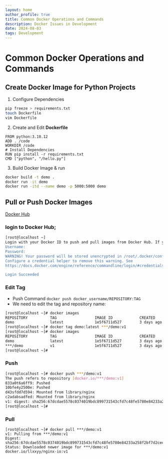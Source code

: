 ```yaml
---
layout: home
author_profile: true
title: Common Docker Operations and Commands
description: Docker Issues in Development
date: 2024-08-03
tags: Development
---
```

# Common Docker Operations and Commands
## Create Docker Image for Python Projects

1. Configure Dependencies

```bash
pip freeze > requirements.txt
touch Dockerfile
vim Dockerfile
```

2. Create and Edit **Dockerfile**

```docker
FROM python:3.10.12
ADD . /code
WORKDIR /code
# Install Dependencies
RUN pip install -r requirements.txt
CMD ["python", "/hello.py"]
```

3. Build Docker Image & run

```bash
docker build -t demo .
docker run -it demo
docker run -itd --name demo -p 5000:5000 demo
```


## Pull or Push Docker Images

[Docker Hub](https://hub.docker.com/)


### login to Docker Hub;

```bash
[root@localhost ~]
Login with your Docker ID to push and pull images from Docker Hub. If you don't have a Docker ID, head over to https://hub.docker.com to create one.
Username:          
Password:         
WARNING! Your password will be stored unencrypted in /root/.docker/config.json.
Configure a credential helper to remove this warning. See
https://docs.docker.com/engine/reference/commandline/login/#credentials-store

Login Succeeded
```



### Edit Tag

* Push Command `docker push docker_username/REPOSITORY:TAG`
* We need to edit the tag and repository name:

```bash
[root@localhost ~]# docker images 
REPOSITORY          TAG                 IMAGE ID            CREATED             SIZE
demo                latest              1e5f6711d527        3 days ago          178MB
[root@localhost ~]# docker tag demo:latest ***/demo:v1
[root@localhost ~]# docker images 
REPOSITORY          TAG                 IMAGE ID            CREATED             SIZE
demo                latest              1e5f6711d527        3 days ago          178MB
***/demo            v1                  1e5f6711d527        3 days ago          178MB
[root@localhost ~]# 
```

### Push

```bash
[root@localhost ~]# docker push ***/demo:v1
The push refers to repository [docker.io/***/demo:v1]
833a0t6a6ff9: Pushed 
10bfe4y2500e: Pushed 
d43sfdd7d594: Mounted from library/nginx 
c2adabsadfed: Mounted from library/nginx 
v1: digest: sha256:67dcdae5578c0374019bdc899731543cfd7c48fe5780e84233a258f2bf7d2ceda size: 1155
[root@localhost ~]# 
```



### Pull

```shell
[root@localhost ~]# docker pull ***/demo:v1
v1: Pulling from ***/demo:v1
Digest: sha256:67dcdae5578c0374019bdc899731543cfd7c48fe5780e84233a258f2bf7d2ceda
Status: Downloaded newer image for ***/demo:v1
docker.io/llxxyy/nginx-io:v1
```
